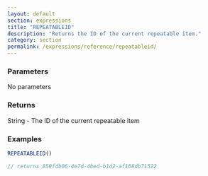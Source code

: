 ```yaml
---
layout: default
section: expressions
title: "REPEATABLEID"
description: "Returns the ID of the current repeatable item."
category: section
permalink: /expressions/reference/repeatableid/
---
```


### Parameters

No parameters

### Returns

String - The ID of the current repeatable item

### Examples

```js
REPEATABLEID()

// returns 859fdb06-4e7d-4bed-b1d2-af168db71522
```